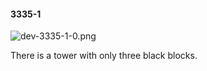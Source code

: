 #### 3335-1
![dev-3335-1-0.png](https://github.com/lil-lab/nlvr/raw/master/nlvr/dev/images/3/dev-3335-1-0.png "dev-3335-1-0.png")

There is a tower with only three black blocks.